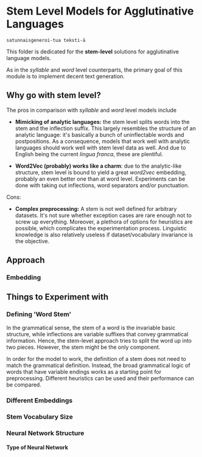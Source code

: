 # Stem Level Models for Agglutinative Languages

```
satunnaisgeneroi-tua teksti-ä
```

This folder is dedicated for the __stem-level__ solutions for agglutinative language models.

As in the _syllable_ and _word_ level counterparts, the primary goal of this module is to implement decent text generation.

## Why go with stem level?

The pros in comparison with _syllable_ and _word_ level models include

* __Mimicking of analytic languages:__ the stem level splits words into the stem and the inflection suffix. This largely resembles the structure of an analytic language: it's basically a bunch of uninflectable words and postpositions. As a consequence, models that work well with analytic languages should work well with stem level data as well. And due to English being the current _lingua franca_, these are plentiful.

* __Word2Vec (probably) works like a charm__: due to the analytic-like structure, stem level is bound to yield a great _word2vec_ embedding, probably an even better one than at word level. Experiments can be done with taking out inflections, word separators and/or punctuation.

Cons:

* __Complex preprocessing:__ A stem is not well defined for arbitrary datasets. It's not sure whether exception cases are rare enough not to screw up everything. Moreover, a plethora of options for heuristics are possible, which complicates the experimentation process. Linguistic knowledge is also relatively useless if dataset/vocabulary invariance is the objective.


## Approach

### Embedding 

## Things to Experiment with

### Defining 'Word Stem'

In the grammatical sense, the stem of a word is the invariable basic structure, while inflections are variable suffixes that convey grammatical information. Hence, the stem-level approach tries to split the word up into two pieces. However, the stem might be the only component.

In order for the model to work, the definition of a stem does not need to match the grammatical definition. Instead, the broad grammatical logic of words that have variable endings works as a starting point for preprocessing. Different heuristics can be used and their performance can be compared.

### Different Embeddings

### Stem Vocabulary Size

### Neural Network Structure

#### Type of Neural Network



